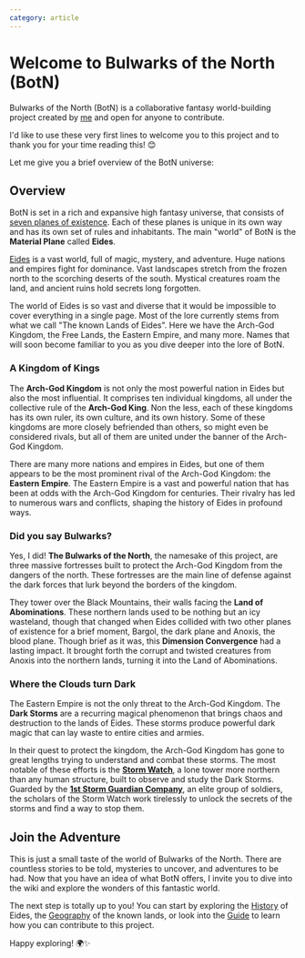 ```yaml
---
category: article
---
```


# Welcome to Bulwarks of the North (BotN)

Bulwarks of the North (BotN) is a collaborative fantasy world-building project created by [me](https://github.com/DrChristophFH) and open for anyone to contribute. 

I'd like to use these very first lines to welcome you to this project and to thank you for your time reading this! 😊

Let me give you a brief overview of the BotN universe:

## Overview

BotN is set in a rich and expansive high fantasy universe, that consists of [seven planes of existence](/wiki/030-Geography.md#the-seven-planes). Each of these planes is unique in its own way and has its own set of rules and inhabitants. The main "world" of BotN is the **Material Plane** called **Eides**. 

[Eides](/wiki/geography/Eides.md) is a vast world, full of magic, mystery, and adventure. Huge nations and empires fight for dominance. Vast landscapes stretch from the frozen north to the scorching deserts of the south. Mystical creatures roam the land, and ancient ruins hold secrets long forgotten.

The world of Eides is so vast and diverse that it would be impossible to cover everything in a single page. Most of the lore currently stems from what we call "The known Lands of Eides". Here we have the Arch-God Kingdom, the Free Lands, the Eastern Empire, and many more. Names that will soon become familiar to you as you dive deeper into the lore of BotN.

### A Kingdom of Kings

The **Arch-God Kingdom** is not only the most powerful nation in Eides but also the most influential. It comprises ten individual kingdoms, all under the collective rule of the **Arch-God King**. Non the less, each of these kingdoms has its own ruler, its own culture, and its own history. Some of these kingdoms are more closely befriended than others, so might even be considered rivals, but all of them are united under the banner of the Arch-God Kingdom.

There are many more nations and empires in Eides, but one of them appears to be the most prominent rival of the Arch-God Kingdom: the **Eastern Empire**. The Eastern Empire is a vast and powerful nation that has been at odds with the Arch-God Kingdom for centuries. Their rivalry has led to numerous wars and conflicts, shaping the history of Eides in profound ways.

### Did you say Bulwarks?

Yes, I did! **The Bulwarks of the North**, the namesake of this project, are three massive fortresses built to protect the Arch-God Kingdom from the dangers of the north. These fortresses are the main line of defense against the dark forces that lurk beyond the borders of the kingdom.

They tower over the Black Mountains, their walls facing the **Land of Abominations**. These northern lands used to be nothing but an icy wasteland, though that changed when Eides collided with two other planes of existence for a brief moment, Bargol, the dark plane and Anoxis, the blood plane. Though brief as it was, this **Dimension Convergence** had a lasting impact. It brought forth the corrupt and twisted creatures from Anoxis into the northern lands, turning it into the Land of Abominations.

### Where the Clouds turn Dark

The Eastern Empire is not the only threat to the Arch-God Kingdom. The **Dark Storms** are a recurring magical phenomenon that brings chaos and destruction to the lands of Eides. These storms produce powerful dark magic that can lay waste to entire cities and armies. 

In their quest to protect the kingdom, the Arch-God Kingdom has gone to great lengths trying to understand and combat these storms. The most notable of these efforts is the [**Storm Watch**](/wiki/geography/eides/land-of-abominations/black-mountains/Storm-Watch.md), a lone tower more northern than any human structure, built to observe and study the Dark Storms. Guarded by the [**1st Storm Guardian Company**](/wiki/organizations/1st-Storm-Guardian-Company.md), an elite group of soldiers, the scholars of the Storm Watch work tirelessly to unlock the secrets of the storms and find a way to stop them.

## Join the Adventure

This is just a small taste of the world of Bulwarks of the North. There are countless stories to be told, mysteries to uncover, and adventures to be had. Now that you have an idea of what BotN offers, I invite you to dive into the wiki and explore the wonders of this fantastic world.

The next step is totally up to you! You can start by exploring the [History](/wiki/040-History.md) of Eides, the [Geography](/wiki/geography/Eides.md) of the known lands, or look into the [Guide](/wiki/900-Guide.md) to learn how you can contribute to this project.

Happy exploring! 🌍✨